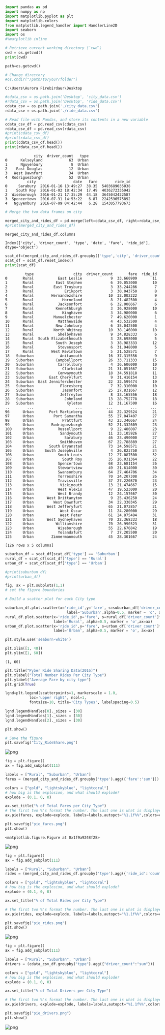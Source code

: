 

```python
import pandas as pd
import numpy as np
import matplotlib.pyplot as plt
import matplotlib.colors
from matplotlib.legend_handler import HandlerLine2D
import seaborn
import os
#%matplotlib inline
```


```python
# Retrieve current working directory (`cwd`)
cwd = os.getcwd()
print(cwd)

path=os.getcwd()

# Change directory 
#os.chdir("/path/to/your/folder")


```

    C:\Users\Aurora Firebirdaur\Desktop
    


```python
#cdata_csv = os.path.join('Desktop', 'city_data.csv')
#rdata_csv = os.path.join('Desktop', 'ride_data.csv')
cdata_csv = os.path.join('./city_data.csv')
rdata_csv = os.path.join('./ride_data.csv')

```


```python
# Read file with Pandas, and store its contents in a new variable
cdata_csv_df = pd.read_csv(cdata_csv)
rdata_csv_df = pd.read_csv(rdata_csv)
#print(cdata_csv_df)
#print(rdata_csv_df)
print(cdata_csv_df.head())
print(rdata_csv_df.head())
```

                 city  driver_count   type
    0      Kelseyland            63  Urban
    1      Nguyenbury             8  Urban
    2    East Douglas            12  Urban
    3   West Dawnfurt            34  Urban
    4  Rodriguezburgh            52  Urban
              city                 date   fare        ride_id
    0     Sarabury  2016-01-16 13:49:27  38.35  5403689035038
    1    South Roy  2016-01-02 18:42:34  17.49  4036272335942
    2  Wiseborough  2016-01-21 17:35:29  44.18  3645042422587
    3  Spencertown  2016-07-31 14:53:22   6.87  2242596575892
    4   Nguyenbury  2016-07-09 04:42:44   6.28  1543057793673
    


```python
# Merge the two data frames on city 

merged_city_and_rides_df = pd.merge(left=cdata_csv_df, right=rdata_csv_df, how='left', on=["city","city"])
#print(merged_city_and_rides_df)
```


```python
merged_city_and_rides_df.columns
```




    Index(['city', 'driver_count', 'type', 'date', 'fare', 'ride_id'], dtype='object')




```python
scat_df=(merged_city_and_rides_df.groupby(['type','city', 'driver_count']).agg({'fare':'mean', 'ride_id':'count'}))
scat_df = scat_df.reset_index()
print(scat_df)

```

             type                  city  driver_count       fare  ride_id
    0       Rural           East Leslie             9  33.660909       11
    1       Rural          East Stephen             6  39.053000       10
    2       Rural         East Troybury             3  33.244286        7
    3       Rural              Erikport             3  30.043750        8
    4       Rural        Hernandezshire            10  32.002222        9
    5       Rural             Horneland             8  21.482500        4
    6       Rural           Jacksonfort             6  32.006667        6
    7       Rural          Kennethburgh             3  36.928000       10
    8       Rural             Kinghaven             3  34.980000        6
    9       Rural         Manuelchester             7  49.620000        1
    10      Rural           Matthewside             4  43.532500        4
    11      Rural          New Johnbury             6  35.042500        4
    12      Rural         North Whitney            10  38.146000       10
    13      Rural           Shelbyhaven             9  34.828333        6
    14      Rural  South Elizabethmouth             3  28.698000        5
    15      Rural          South Joseph             3  38.983333       12
    16      Rural           Stevensport             6  31.948000        5
    17      Rural        West Kevintown             5  21.528571        7
    18   Suburban            Anitamouth            16  37.315556        9
    19   Suburban          Campbellport            26  33.711333       15
    20   Suburban           Carrollbury             4  36.606000       10
    21   Suburban             Clarkstad            21  31.051667       12
    22   Suburban           Conwaymouth            18  34.591818       11
    23   Suburban       East Cherylfurt             9  31.416154       13
    24   Suburban  East Jenniferchester            22  32.599474       19
    25   Suburban            Floresberg             7  32.310000       10
    26   Suburban             Jasonfort            25  27.831667       12
    27   Suburban            Jeffreyton             8  33.165556       18
    28   Suburban              Johnland            13  28.752778       18
    29   Suburban               Kyleton            12  31.167500       16
    ..        ...                   ...           ...        ...      ...
    96      Urban       Port Martinberg            44  22.329524       21
    97      Urban         Port Samantha            55  27.047407       27
    98      Urban             Prattfurt            43  23.346667       24
    99      Urban        Rodriguezburgh            52  21.332609       23
    100     Urban           Russellport             9  22.486087       23
    101     Urban            Sandymouth            11  23.105926       27
    102     Urban              Sarabury            46  23.490000       27
    103     Urban            Smithhaven            67  22.788889       27
    104     Urban       South Bryanstad            73  24.598571       21
    105     Urban     South Josephville             4  26.823750       24
    106     Urban           South Louis            12  27.087500       32
    107     Urban             South Roy            35  26.031364       22
    108     Urban           Spencertown            68  23.681154       26
    109     Urban           Stewartview            49  21.614000       30
    110     Urban           Swansonbury            64  27.464706       34
    111     Urban           Torresshire            70  24.207308       26
    112     Urban           Travisville            37  27.220870       23
    113     Urban            Vickimouth            13  21.474667       15
    114     Urban           West Alexis            47  19.523000       20
    115     Urban           West Brandy            12  24.157667       30
    116     Urban      West Brittanyton             9  25.436250       24
    117     Urban         West Dawnfurt            34  22.330345       29
    118     Urban      West Jefferyfurt            65  21.072857       21
    119     Urban            West Oscar            11  24.280000       29
    120     Urban            West Peter            61  24.875484       31
    121     Urban      West Sydneyhaven            70  22.368333       18
    122     Urban          Williamshire            70  26.990323       31
    123     Urban           Wiseborough            55  22.676842       19
    124     Urban           Yolandafurt             7  27.205500       20
    125     Urban        Zimmermanmouth            45  28.301667       24
    
    [126 rows x 5 columns]
    


```python
suburban_df = scat_df[scat_df['type'] == 'Suburban']
rural_df = scat_df[scat_df['type'] == 'Rural']
urban_df = scat_df[scat_df['type'] == 'Urban']

#print(suburban_df)
#print(urban_df)
```


```python
fig, ax = plt.subplots(1,1)
# set the figure boundaries

# Build a scatter plot for each City type

suburban_df.plot.scatter(x='ride_id',y='fare', s=suburban_df['driver_count']*10, color='lightskyblue',
                            label='Suburban',alpha=0.5, marker = 'o', ax=ax)
rural_df.plot.scatter(x='ride_id',y='fare', s=rural_df['driver_count']*10, color='gold',
                      label='Rural', alpha=0.5, marker = 'o',ax=ax)
urban_df.plot.scatter(x='ride_id',y='fare', s=urban_df['driver_count']*10, color='lightcoral', 
                      label='Urban', alpha=0.5, marker = 'o', ax=ax)

plt.style.use('seaborn-white')

plt.xlim([1, 40])
plt.ylim([1, 60])

```




    (1, 60)




```python
plt.title("Pyber Ride Sharing Data(2016)")
plt.xlabel("Total Number Rides Per City Type")
plt.ylabel("Average Fare by city type")
plt.grid(True)

```


```python
lgnd=plt.legend(scatterpoints=1, markerscale = 1.0,
           loc='upper right', ncol=1, 
           fontsize=10, title='City Types', labelspacing=0.5)

lgnd.legendHandles[0]._sizes = [30]
lgnd.legendHandles[1]._sizes = [30]
lgnd.legendHandles[2]._sizes = [30]

plt.show()

# Save the figure
plt.savefig("City_RideShare.png")

```


![png](output_10_0.png)



```python
fig = plt.figure()
ax = fig.add_subplot(111)

labels = ["Rural", "Suburban", "Urban"]
fares = (merged_city_and_rides_df.groupby('type').agg({'fare':'sum'}))

colors = ["gold", "lightskyblue", "lightcoral"]
# how big is the explosion, and what should explode?
explode = (0.1, 0, 0)

ax.set_title("% of Total Fares per City Type")
# the first two %'s format the number. The last one is what is displayed on the graph
ax.pie(fares, explode=explode, labels=labels,autopct="%1.1f%%",colors=colors, shadow=True, startangle=160)

plt.savefig("pie_fares.png")
plt.show()

```


    <matplotlib.figure.Figure at 0x1f9a9248f28>



![png](output_11_1.png)



```python
fig = plt.figure()
ax = fig.add_subplot(111)

labels = ["Rural", "Suburban", "Urban"]
rides = (merged_city_and_rides_df.groupby('type').agg({'ride_id':'count'}))

colors = ["gold", "lightskyblue", "lightcoral"]
# how big is the explosion, and what should explode?
explode = (0.1, 0, 0)

ax.set_title("% of Total Rides per City Type")

# the first two %'s format the number. The last one is what is displayed on the graph
ax.pie(rides, explode=explode, labels=labels,autopct="%1.1f%%",colors=colors, shadow=True, startangle=160)

plt.savefig("pie_rides.png")
plt.show()

```


![png](output_12_0.png)



```python
fig = plt.figure()
ax = fig.add_subplot(111)

labels = ["Rural", "Suburban", "Urban"]
drivers = (cdata_csv_df.groupby("type").agg({"driver_count":"sum"}))

colors = ["gold", "lightskyblue", "lightcoral"]
# how big is the explosion, and what should explode?
explode = (0.1, 0, 0)

ax.set_title("% of Total Drivers per City Type")

# the first two %'s format the number. The last one is what is displayed on the graph
ax.pie(drivers, explode=explode, labels=labels,autopct="%1.1f%%",colors=colors, shadow=True, startangle=160)

plt.savefig("pie_drivers.png")
plt.show()

```


![png](output_13_0.png)



```python

```
